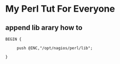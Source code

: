 # My Perl Tut For Everyone #
## append lib arary how to ##
```
BEGIN {

     push @INC,"/opt/nagios/perl/lib";

}
```